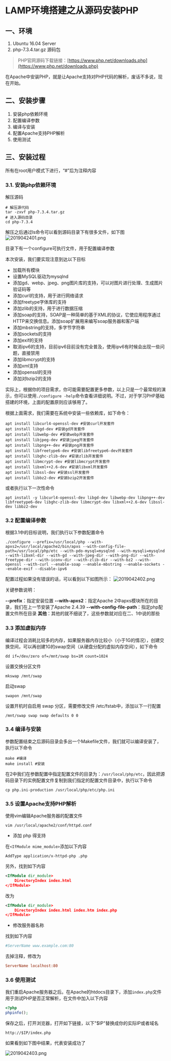 # LAMP环境搭建之从源码安装PHP

## 一、环境

1. Ubuntu 16.04 Server
2. php-7.3.4.tar.gz 源码包

> PHP官网源码下载链接：[https://www.php.net/downloads.php](https://www.php.net/downloads.php)

在Apache中安装PHP，就是让Apache支持对PHP代码的解析，废话不多说，现在开始。

## 二、安装步骤

1. 安装php依赖环境
2. 配置编译参数
3. 编译与安装
4. 配置Apache支持PHP解析
5. 使用测试

## 三、安装过程

所有在root用户模式下进行，“#”后为注释内容

### 3.1. 安装php依赖环境

解压源码

```shell
# 解压源代码
tar -zxvf php-7.3.4.tar.gz
# 进入源码目录
cd php-7.3.4
```

解压之后通过ls命令可以看到源码目录下有很多文件，如下图
![2019042401.png](../img/02-01.png)

目录下有一个configure可执行文件，用于配置编译参数

本次安装，我们要实现注意到达以下目标

- 加载所有模块
- 设置MySQL驱动为mysqlnd
- 添加gd、webp、jpeg、png图片库的支持，可以对图片进行处理、生成图片验证码等
- 添加curl的支持，用于进行网络请求
- 添加freetype字体库的支持
- 添加zlib的支持，用于进行数据压缩
- 添加soap的支持，SOAP是一种简单的基于XML的协议，它使应用程序通过HTTP来交换信息。添加soap扩展用来编写soap服务器和客户端
- 添加mbstring的支持，多字节字符串
- 添加sockets的支持
- 添加exif的支持
- 取消ipv6的支持，目前ipv6目前没有完全普及，使用ipv6有时候会出现一些问题，直接禁用
- 添加libmcrypt的支持
- 添加xml支持
- 添加openssl的支持
- 添加对bzip2的支持

实际上，根据你的项目需求，你可能需要配置更多参数，以上只是一个最常规的演示，你可以使用`./configure -help`命令查看详细说明。不过，对于学习PHP基础搭建的环境，上面的配置原则应该够用了。

根据上面需求，我们需要在系统中安装一些依赖库，如下命令：

```shell
apt install libcurl4-openssl-dev #安装curl开发套件
apt install libgd-dev #安装gd开发套件
apt install libwebp-dev #安装webp开发套件
apt install libjpeg-dev #安装jpeg开发套件
apt install libpng++-dev #安装png开发套件
apt install libfreetype6-dev #安装libfreetype6-dev开发套件
apt install libghc-zlib-dev #安装zlib开发套件
apt install libmcrypt-dev #安装libmcrypt开发套件
apt install libxml++2.6-dev #安装libxml开发套件
apt install libssl-dev #安装ssl开发套件
apt install libbz2-dev #安装bzip2开发套件
```

或者执行以下一次性命令

```shell
apt install -y libcurl4-openssl-dev libgd-dev libwebp-dev libpng++-dev libfreetype6-dev libghc-zlib-dev libmcrypt-dev libxml++2.6-dev libssl-dev libbz2-dev
```

### 3.2 配置编译参数

根据3.1中的目标说明，我们执行以下参数配置命令

```shell
./configure --prefix=/usr/local/php --with-apxs2=/usr/local/apache2/bin/apxs --with-config-file-path=/usr/local/php/etc --with-pdo-mysql=mysqlnd --with-mysqli=mysqlnd --with-libxml-dir --with-gd --with-jpeg-dir --with-png-dir --with-freetype-dir --with-iconv-dir --with-zlib-dir --with-bz2 --with-openssl --with-curl --enable-soap --enable-mbstring --enable-sockets --enable-exif --disable-ipv6
```

配置过程如果没有错误的话，可以看到以下如图所示：
![2019042402.png](../img/02-02.png)

关键参数说明：

**--prefix**：指定安装位置
**--with-apxs2**：指定Apache 2中apxs模块所在的目录，我们在上一节安装了Apache 2.4.39
**--with-config-file-path**：指定php配置文件所在目录
**其他**：其他的就不细说了，这些参数就对应在二、1中说的那些

### 3.3 添加虚拟内存

编译过程会消耗比较多的内存，如果服务器内存比较小（小于1G的情况），创建交换空间，可以再创建1G的swap空间（从硬盘分配的虚拟内存空间），如下命令

```shell
dd if=/dev/zero of=/mnt/swap bs=1M count=1024 
```

设置交换分区文件

```shell
mkswap /mnt/swap
```

启动swap

```shell
swapon /mnt/swap
```

设置开机时自启用 swap 分区，需要修改文件 /etc/fstab中，添加以下一行配置

```shell
/mnt/swap swap swap defaults 0 0
```

### 3.4 编译与安装

参数配置结束之后源码目录会多出一个Makefile文件，我们就可以编译安装了，执行以下命令

```shell
make #编译
make install #安装
```

在2中我们在参数配置中指定配置文件的目录为：`/usr/local/php/etc`，因此把源码目录下的实例配置文件复制到我们指定的配置文件目录中，执行以下命令

```shell
cp php.ini-production /usr/local/php/etc/php.ini
```

### 3.5 设置Apache支持PHP解析

使用vim编辑Apache服务器的配置文件

```shell
vim /usr/local/apache2/conf/httpd.conf
```

- 添加 php 得支持

在`<IfModule mime_module>`添加以下内容

```shell
AddType application/x-httpd-php .php
```

另外，找到如下内容

```xml
<IfModule dir_module>
    DirectoryIndex index.html
</IfModule>
```

改为

```xml
<IfModule dir_module>
    DirectoryIndex index.html index.htm index.php
</IfModule>
```

- 修改服务器名称

找到如下内容

```ini
#ServerName www.example.com:80
```

去掉注释，修改为

```ini
ServerName localhost:80
```

### 3.6 使用测试

我们重启Apache服务器之后。在Apache的htdocs目录下，添加`index.php`文件用于测试PHP是否正常解析，在文件中加入以下内容

```php
<?php
phpinfo();
```

保存之后，打开浏览器，打开如下链接，以下"$IP"替换成你的实际IP或者域名

`http://$IP/index.php`

如果看到如下图中结果，代表安装成功了

![2019042403.png](../img/02-03.png)
